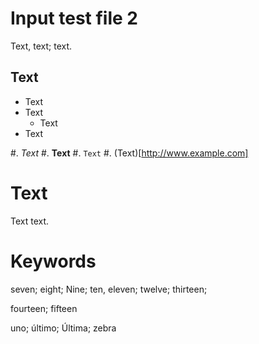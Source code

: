 # Input test file 2

Text, text; text.

## Text

- Text
- Text
    * Text
- Text

#. *Text*
#. **Text**
#. `Text`
#. (Text)[http://www.example.com]

# Text

Text text.

# Keywords

seven; eight; Nine; ten, eleven;
twelve; thirteen;

fourteen; fifteen

uno; último; Última; zebra


